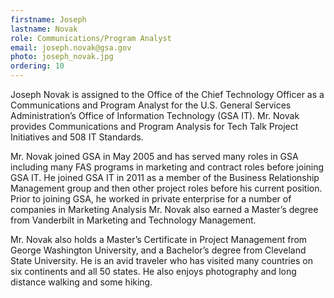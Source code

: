 ```yaml
---
firstname: Joseph
lastname: Novak
role: Communications/Program Analyst
email: joseph.novak@gsa.gov
photo: joseph_novak.jpg
ordering: 10
---
```


Joseph Novak is assigned to the Office of the Chief Technology Officer as a
Communications and Program Analyst for the U.S. General Services
Administration’s Office of Information Technology (GSA IT). Mr. Novak provides
Communications and Program Analysis for Tech Talk Project Initiatives and 508
IT Standards.

Mr. Novak joined GSA in May 2005 and has served many roles in GSA including
many FAS programs in marketing and contract roles before joining GSA IT. He
joined GSA IT in 2011 as a member of the Business Relationship Management
group and then other project roles before his current position. Prior to joining
GSA, he worked in private enterprise for a number of companies in Marketing
Analysis Mr. Novak also earned a Master’s degree from Vanderbilt in Marketing
and Technology Management.

Mr. Novak also holds a Master’s Certificate in Project Management from George
Washington University, and a Bachelor’s degree from Cleveland State University.
He is an avid traveler who has visited many countries on six continents and all 50
states. He also enjoys photography and long distance walking and some hiking.
